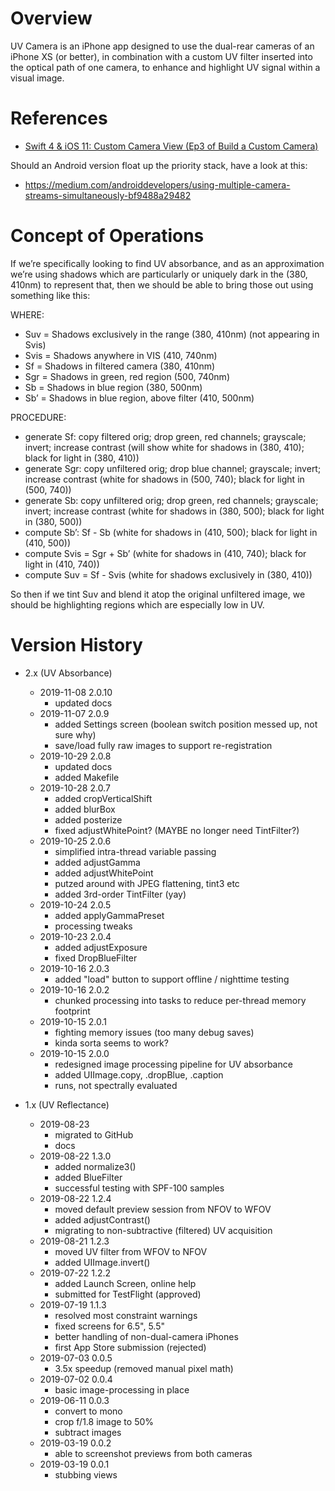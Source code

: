 # Overview

UV Camera is an iPhone app designed to use the dual-rear cameras of an iPhone XS
(or better), in combination with a custom UV filter inserted into the optical path
of one camera, to enhance and highlight UV signal within a visual image.

# References

- [Swift 4 & iOS 11: Custom Camera View (Ep3 of Build a Custom Camera)](https://www.youtube.com/watch?v=7TqXrMnfJy8)

Should an Android version float up the priority stack, have a look at this:

- https://medium.com/androiddevelopers/using-multiple-camera-streams-simultaneously-bf9488a29482

# Concept of Operations

If we’re specifically looking to find UV absorbance, and as an approximation 
we’re using shadows which are particularly or uniquely dark in the (380, 410nm) 
to represent that, then we should be able to bring those out using something like
this:

WHERE:

- Suv  = Shadows exclusively in the range (380, 410nm) (not appearing in Svis)
- Svis = Shadows anywhere in VIS (410, 740nm)
- Sf   = Shadows in filtered camera (380, 410nm)
- Sgr  = Shadows in green, red region (500, 740nm)
- Sb   = Shadows in blue region (380, 500nm)
- Sb’  = Shadows in blue region, above filter (410, 500nm)

PROCEDURE:

- generate Sf: copy filtered orig; drop green, red channels; grayscale; invert; 
  increase contrast (will show white for shadows in (380, 410); black for light 
  in (380, 410))
- generate Sgr: copy unfiltered orig; drop blue channel; grayscale; invert; 
  increase contrast (white for shadows in (500, 740); black for light in (500, 740))
- generate Sb: copy unfiltered orig; drop green, red channels; grayscale; invert;
  increase contrast (white for shadows in (380, 500); black for light in (380, 500))
- compute Sb’: Sf - Sb (white for shadows in (410, 500); black for light in (410, 500))
- compute Svis = Sgr + Sb’ (white for shadows in (410, 740); black for light in (410, 740))
- compute Suv = Sf - Svis (white for shadows exclusively in (380, 410))

So then if we tint Suv and blend it atop the original unfiltered image, we should
be highlighting regions which are especially low in UV.

# Version History

- 2.x (UV Absorbance)

    - 2019-11-08 2.0.10
        - updated docs
    - 2019-11-07 2.0.9
        - added Settings screen (boolean switch position messed up, not sure why)
        - save/load fully raw images to support re-registration
    - 2019-10-29 2.0.8
        - updated docs
        - added Makefile
    - 2019-10-28 2.0.7
        - added cropVerticalShift
        - added blurBox
        - added posterize
        - fixed adjustWhitePoint? (MAYBE no longer need TintFilter?)
    - 2019-10-25 2.0.6
        - simplified intra-thread variable passing
        - added adjustGamma
        - added adjustWhitePoint
        - putzed around with JPEG flattening, tint3 etc
        - added 3rd-order TintFilter (yay)
    - 2019-10-24 2.0.5
        - added applyGammaPreset
        - processing tweaks
    - 2019-10-23 2.0.4
        - added adjustExposure
        - fixed DropBlueFilter
    - 2019-10-16 2.0.3
        - added "load" button to support offline / nighttime testing
    - 2019-10-16 2.0.2
        - chunked processing into tasks to reduce per-thread memory footprint
    - 2019-10-15 2.0.1
        - fighting memory issues (too many debug saves)
        - kinda sorta seems to work?
    - 2019-10-15 2.0.0
        - redesigned image processing pipeline for UV absorbance
        - added UIImage.copy, .dropBlue, .caption
        - runs, not spectrally evaluated

- 1.x (UV Reflectance)

    - 2019-08-23
        - migrated to GitHub
        - docs
    - 2019-08-22 1.3.0
        - added normalize3()
        - added BlueFilter
        - successful testing with SPF-100 samples
    - 2019-08-22 1.2.4
        - moved default preview session from NFOV to WFOV
        - added adjustContrast()
        - migrating to non-subtractive (filtered) UV acquisition
    - 2019-08-21 1.2.3
        - moved UV filter from WFOV to NFOV
        - added UIImage.invert()
    - 2019-07-22 1.2.2
        - added Launch Screen, online help
        - submitted for TestFlight (approved)
    - 2019-07-19 1.1.3
        - resolved most constraint warnings
        - fixed screens for 6.5", 5.5"
        - better handling of non-dual-camera iPhones
        - first App Store submission (rejected)
    - 2019-07-03 0.0.5
        - 3.5x speedup (removed manual pixel math)
    - 2019-07-02 0.0.4
        - basic image-processing in place
    - 2019-06-11 0.0.3
        - convert to mono
        - crop f/1.8 image to 50%
        - subtract images
    - 2019-03-19 0.0.2
        - able to screenshot previews from both cameras
    - 2019-03-19 0.0.1
        - stubbing views
